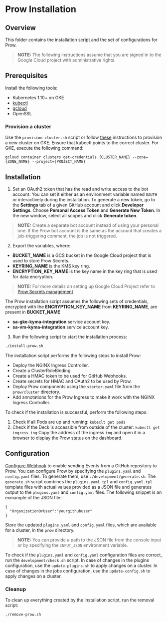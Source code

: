 # Prow Installation

## Overview

This folder contains the installation script and the set of configurations for Prow.

>**NOTE:** The following instructions assume that you are signed in to the Google Cloud project with administrative rights.

## Prerequisites

Install the following tools:

- Kubernetes 1.10+ on GKE
- [kubectl](https://kubernetes.io/docs/tasks/tools/install-kubectl/)
- [gcloud](https://cloud.google.com/sdk/gcloud/)
- OpenSSL

### Provision a cluster
Use the `provision-cluster.sh` script or follow [these](https://github.com/kubernetes/test-infra/blob/master/prow/getting_started.md#create-the-cluster) instructions to provision a new cluster on GKE. Ensure that kubectl points to the correct cluster. For GKE, execute the following command:

```
gcloud container clusters get-credentials {CLUSTER_NAME} --zone={ZONE_NAME} --project={PROJECT_NAME}
```

## Installation

1. Set an OAuth2 token that has the read and write access to the bot account. You can set it either as an environment variable named `OAUTH` or interactively during the installation.
To generate a new token, go to the **Settings** tab of a given GitHub account and click **Developer Settings**. Choose **Personal Access Token** and **Generate New Token**.
In the new window, select all scopes and click **Generate token**.
>**NOTE:** Create a separate bot account instead of using your personal one. If the Prow bot account is the same as the account that creates a job-triggering comment, the job is not triggered.

2. Export the variables, where:
 - **BUCKET_NAME** is a GCS bucket in the Google Cloud project that is used to store Prow Secrets.
 - **KEYRING_NAME** is the KMS key ring.
 - **ENCRYPTION_KEY_NAME** is the key name in the key ring that is used for data encryption.
  >**NOTE:** For more details on setting up Google Cloud Project refer to [Prow Secrets management](https://github.com/kyma-project/test-infra/blob/master/docs/prow-secrets-management.md)

  The Prow installation script assumes the following sets of credentials, encrypted with the **ENCRYPTION_KEY_NAME** from **KEYRING_NAME**, are present in **BUCKET_NAME**
 - **sa-gke-kyma-integration** service account key.
 - **sa-vm-kyma-integration** service account key.

3. Run the following script to start the installation process:

```bash
./install-prow.sh
```

The installation script performs the following steps to install Prow:

- Deploy the NGINX Ingress Controller.
- Create a ClusterRoleBinding.
- Create a HMAC token to be used for GitHub Webhooks.
- Create secrets for HMAC and OAuth2 to be used by Prow.
- Deploy Prow components using the `starter.yaml` file from the `prow/cluster` directory.
- Add annotations for the Prow Ingress to make it work with the NGINX Ingress Controller.

To check if the installation is successful, perform the following steps:
1. Check if all Pods are up and running:
`kubeclt get pods`
2. Check if the Deck is accessible from outside of the cluster:
`kubectl get ingress ing`
Copy the address of the ingress `ing` and open it in a browser to display the Prow status on the dashboard.

## Configuration
[Configure Webhook](https://github.com/kubernetes/test-infra/blob/master/prow/getting_started.md#add-the-webhook-to-github) to enable sending Events from a GitHub repository to Prow.
You can configure Prow by specifying the `plugins.yaml` and `config.yaml` files. To generate them, use `./development/generate.sh`. The `generate.sh` script combines the `plugins.yaml.tpl` and `config.yaml.tpl` template files with actual values provided as a JSON file and generates output to the `plugins.yaml` and `config.yaml` files. The following snippet is an exmample of the JSON file:

```
{
  "OrganizationOrUser":"yourgithubuser"
}
```

Store the updated `plugins.yaml` and `config.yaml` files, which are available for a cluster, in the `prow` directory.

>**NOTE:** You can provide a path to the JSON file from the console input or by specifying the `INPUT_JSON` environment variable.

To check if the `plugins.yaml` and `config.yaml` configuration files are correct, run the `development/check.sh` script.
In case of changes in the plugins configuration, use the `update-plugins.sh` to apply changes on a cluster.
In case of changes in the jobs configuration, use the `update-config.sh` to apply changes on a cluster.

### Cleanup

To clean up everything created by the installation script, run the removal script:

```bash
./remove-prow.sh
```
